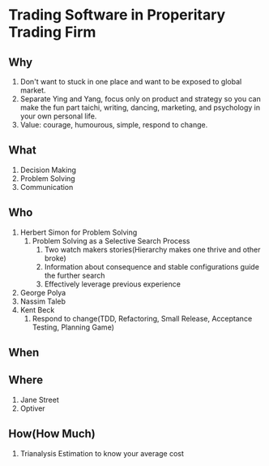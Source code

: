 # Trading Software in Properitary Trading Firm

## Why
1. Don't want to stuck in one place and want to be exposed to global market.
2. Separate Ying and Yang, focus only on product and strategy so you can make the fun part taichi, writing, dancing, marketing, and psychology in your own personal life.
3. Value: courage, humourous, simple, respond to change.
## What
1. Decision Making
2. Problem Solving
3. Communication
## Who
1. Herbert Simon for Problem Solving
    1. Problem Solving as a Selective Search Process
        1. Two watch makers stories(Hierarchy makes one thrive and other broke)
        2. Information about consequence and stable configurations guide the further search
        3. Effectively leverage previous experience
2. George Polya
3. Nassim Taleb
4. Kent Beck
    1. Respond to change(TDD, Refactoring, Small Release, Acceptance Testing, Planning Game)
## When
## Where
1. Jane Street
2. Optiver
## How(How Much)
1. Trianalysis Estimation to know your average cost